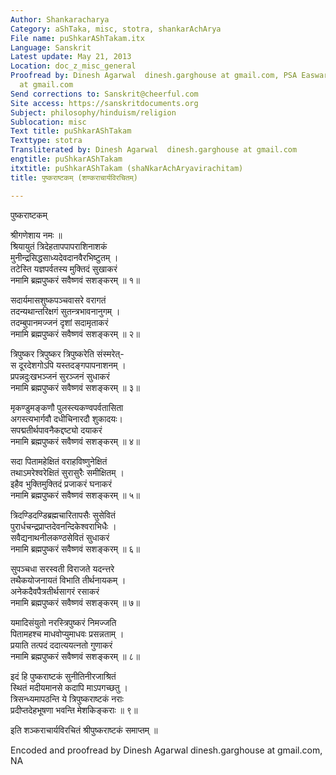 ```yaml
---
Author: Shankaracharya
Category: aShTaka, misc, stotra, shankarAchArya
File name: puShkarAShTakam.itx
Language: Sanskrit
Latest update: May 21, 2013
Location: doc_z_misc_general
Proofread by: Dinesh Agarwal  dinesh.garghouse at gmail.com, PSA Easwaran psaeaswaran
  at gmail.com
Send corrections to: Sanskrit@cheerful.com
Site access: https://sanskritdocuments.org
Subject: philosophy/hinduism/religion
Sublocation: misc
Text title: puShkarAShTakam
Texttype: stotra
Transliterated by: Dinesh Agarwal  dinesh.garghouse at gmail.com
engtitle: puShkarAShTakam
itxtitle: puShkarAShTakam (shaNkarAchAryavirachitam)
title: पुष्कराष्टकम् (शण्कराचार्यविरचितम्)

---
```

  
 पुष्कराष्टकम्   
  
श्रीगणेशाय नमः ॥   
श्रियायुतं त्रिदेहतापपापराशिनाशकं  
     मुनीन्द्रसिद्धसाध्यदेवदानवैरभिष्टुतम् ।  
तटेस्ति यज्ञपर्वतस्य मुक्तिदं सुखाकरं  
     नमामि ब्रह्मपुष्करं सवैष्णवं सशङ्करम् ॥ १॥  
  
सदार्यमासशुष्कपञ्चवासरे वरागतं  
     तदन्यथान्तरिक्षगं सुतन्त्रभावनानुगम् ।  
तदम्बुपानमज्जनं दृशां सदामृताकरं  
     नमामि ब्रह्मपुष्करं सवैष्णवं सशङ्करम् ॥ २॥  
  
त्रिपुष्कर त्रिपुष्कर त्रिपुष्करेति संस्मरेत्-  
     स दूरदेशगोऽपि यस्तदङ्गपापनाशनम् ।  
प्रपन्नदुःखभञ्जनं सुरञ्जनं सुधाकरं  
     नमामि ब्रह्मपुष्करं सवैष्णवं सशङ्करम् ॥ ३॥  
  
मृकण्डुमङ्कणौ पुलस्त्यकण्वपर्वतासिता  
     अगस्त्यभार्गवौ दधीचिनारदौ शुकादयः।  
सपद्मतीर्थपावनैकद्दष्ट्यो दयाकरं  
     नमामि ब्रह्मपुष्करं सवैष्णवं सशङ्करम् ॥ ४॥  
  
सदा पितामहेक्षितं वराहविष्णुनेक्षितं  
     तथाऽमरेश्वरेक्षितं सुरासुरैः समीक्षितम् ।  
इहैव भुक्तिमुक्तिदं प्रजाकरं घनाकरं  
     नमामि ब्रह्मपुष्करं सवैष्णवं सशङ्करम् ॥ ५॥  
  
त्रिदण्डिदण्डिब्रह्मचारितापसैः सुसेवितं  
     पुरार्धचन्द्रप्राप्तदेवनन्दिकेश्वराभिधैः ।  
सवैद्यनाथनीलकण्ठसेवितं सुधाकरं  
     नमामि ब्रह्मपुष्करं सवैष्णवं सशङ्करम् ॥ ६॥  
  
सुपञ्चधा सरस्वती विराजते यदन्त्तरे  
     तथैकयोजनायतं विभाति तीर्थनायकम् ।  
अनेकदैवपैत्रतीर्थसागरं रसाकरं  
     नमामि ब्रह्मपुष्करं सवैष्णवं सशङ्करम् ॥ ७॥  
  
यमादिसंयुतो नरस्त्रिपुष्करं निमज्जति  
     पितामहश्च माधवोप्युमाधवः प्रसन्नताम् ।  
प्रयाति तत्पदं ददात्ययत्नतो गुणाकरं  
     नमामि ब्रह्मपुष्करं सवैष्णवं सशङ्करम् ॥ ८॥  
  
इदं हि पुष्कराष्टकं सुनीतिनीरजाश्रितं  
     स्थितं मदीयमानसे कदापि माऽपगच्छतु ।  
त्रिसन्ध्यमापठन्ति ये त्रिपुष्कराष्टकं नराः  
     प्रदीप्तदेहभूषणा भवन्ति मेशकिङ्कराः ॥ ९॥  
  
इति शञ्कराचार्यविरचितं श्रीपुष्कराष्टकं समाप्तम् ॥   
  
  
Encoded and proofread by Dinesh Agarwal  dinesh.garghouse at gmail.com, NA  
  
